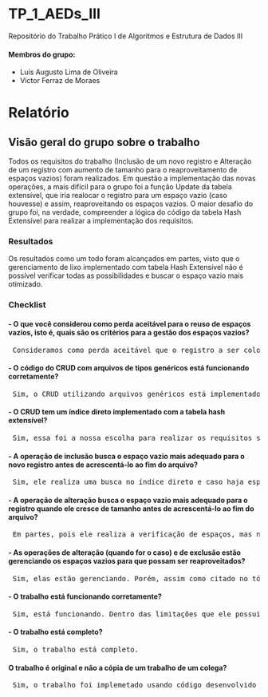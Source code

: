# TP_1_AEDs_III
Repositório do Trabalho Prático I de Algoritmos e Estrutura de Dados III

#### Membros do grupo:
- Luís Augusto Lima de Oliveira
- Victor Ferraz de Moraes

# Relatório
## Visão geral do grupo sobre o trabalho

Todos os requisitos do trabalho (Inclusão de um novo registro e Alteração de um registro com aumento de tamanho para o reaproveitamento de espaços vazios) foram realizados. Em questão a implementação das novas operações, a mais difícil para o grupo foi a função Update da tabela extensível, que iria realocar o registro para um espaço vazio (caso houvesse) e assim, reaproveitando os espaços vazios.
O maior desafio do grupo foi, na verdade, compreender a lógica do código da tabela Hash Extensível para realizar a implementação dos requisitos.

### Resultados

Os resultados como um todo foram alcançados em partes, visto que o gerenciamento de lixo implementado com tabela Hash Extensível não é possível verificar todas as possibilidades e buscar o espaço vazio mais otimizado.

### Checklist

#### - O que você considerou como perda aceitável para o reuso de espaços vazios, isto é, quais são os critérios para a gestão dos espaços vazios?

<pre> Consideramos como perda aceitável que o registro a ser colocado no espaço vazio tenha pelo menos 40% do tamanho deste espaço. </pre>

#### - O código do CRUD com arquivos de tipos genéricos está funcionando corretamente?

<pre> Sim, o CRUD utilizando arquivos genéricos está implementado e funcional. </pre>

#### - O CRUD tem um índice direto implementado com a tabela hash extensível?

<pre> Sim, essa foi a nossa escolha para realizar os requisitos solicitados. </pre>

#### - A operação de inclusão busca o espaço vazio mais adequado para o novo registro antes de acrescentá-lo ao fim do arquivo?

<pre> Sim, ele realiza uma busca no índice direto e caso haja espaços vazios, ele verifica o tamanho do novo registro para verificar se ele possui pelo menos 40% deste espaço vazio e realiza sua inserção.  </pre>

#### - A operação de alteração busca o espaço vazio mais adequado para o registro quando ele cresce de tamanho antes de acrescentá-lo ao fim do arquivo?

<pre> Em partes, pois ele realiza a verificação de espaços, mas não de todos devido ao funcionamento do Hash Extensível. </pre>

#### - As operações de alteração (quando for o caso) e de exclusão estão gerenciando os espaços vazios para que possam ser reaproveitados?

<pre> Sim, elas estão gerenciando. Porém, assim como citado no tópico anterior, não são buscado todos os espaços vazios do registro.  </pre>

#### - O trabalho está funcionando corretamente?

<pre> Sim, está funcionando. Dentro das limitações que ele possui. </pre>

#### - O trabalho está completo?

<pre> Sim, o trabalho está completo. </pre>

#### O trabalho é original e não a cópia de um trabalho de um colega?

<pre> Sim, o trabalho foi implemetado usando código desenvolvido pelo grupo utilizando apenas a base disponibilizada pelo Professor no Canvas. </pre>
